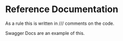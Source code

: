 # Reference Documentation

As a rule this is written in /// comments on the code.

Swagger Docs are an example of this.
